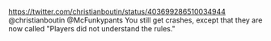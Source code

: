 https://twitter.com/christianboutin/status/403699286510034944 @christianboutin @McFunkypants You still get crashes, except that they are now called "Players did not understand the rules."